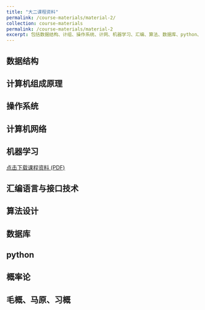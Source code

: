 ```yaml
---
title: "大二课程资料"
permalink: /course-materials/material-2/
collection: course-materials
permalink: /course-materials/material-2
excerpt: 包括数据结构、计组、操作系统、计网、机器学习、汇编、算法、数据库、python、概率论、毛概、马原、习概
---
```

## 数据结构

## 计算机组成原理

## 操作系统

## 计算机网络

## 机器学习
<a href="/files/course-materials/Machine Learning.pdf" download>点击下载课程资料 (PDF)</a>

## 汇编语言与接口技术

## 算法设计

## 数据库

## python

## 概率论

## 毛概、马原、习概
